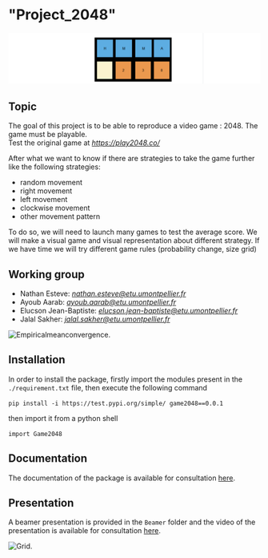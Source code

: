 
# **"Project_2048"**

![image](/Game_picture/Front_presentation_center.png)

## Topic

The goal of this project is to be able to reproduce a video game : 2048. The game must be playable.  
Test the original game at *<https://play2048.co/>*

After what we want to know if there are strategies to take the game further like the following strategies:

+ random movement
+ right movement
+ left movement
+ clockwise movement
+ other movement pattern

To do so, we will need to launch many games to test the average score. We will make a visual game and visual representation about different strategy.
If we have time we will try different game rules (probability change, size grid)

## Working group

+ Nathan Esteve: *nathan.esteve@etu.umontpellier.fr*
+ Ayoub Aarab: *ayoub.aarab@etu.umontpellier.fr*
+ Elucson Jean-Baptiste: *elucson.jean-baptiste@etu.umontpellier.fr*
+ Jalal Sakher: *jalal.sakher@etu.umontpellier.fr*

![Empiricalmeanconvergence.](/Game_picture/empirical_mean_convergence.gif)

## Installation

In order to install the package, firstly import the modules present in the `./requirement.txt` file, then execute the following command

```{bash}
pip install -i https://test.pypi.org/simple/ game2048==0.0.1
```

then import it from a python shell
```{python}
import Game2048
```

## Documentation

The documentation of the package is available for consultation [here](https://project2048.readthedocs.io/en/latest/).  

## Presentation

A beamer presentation is provided in the `Beamer` folder and the video of the presentation is available for consultation [here](https://drive.google.com/file/d/1mpLnVrFLHV-gKo9aIlKooCT70jwwracB/view).  


![Grid.](/Game_picture/Clockwise_IA.gif)
